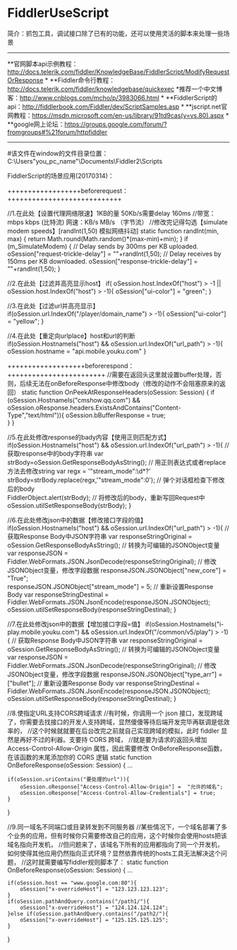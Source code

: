 # FiddlerUseScript

简介：抓包工具，调试接口除了已有的功能，还可以使用灵活的脚本来处理一些场景

*************************************************************************************************************
**官网脚本api示例教程：http://docs.telerik.com/fiddler/KnowledgeBase/FiddlerScript/ModifyRequestOrResponse
*
**Fiddler命令行教程：http://docs.telerik.com/fiddler/knowledgebase/quickexec
*推荐一个中文博客：http://www.cnblogs.com/mcho/p/3983066.html
*
**FiddlerScript的api：http://fiddlerbook.com/Fiddler/dev/ScriptSamples.asp
*
**jscript.net官网教程：https://msdn.microsoft.com/en-us/library/91td9cas(v=vs.80).aspx
*
**google网上论坛：https://groups.google.com/forum/?fromgroups#%21forum/httpfiddler
*************************************************************************************************************

#该文件在window的文件目录位置：C:\Users\"you_pc_name"\Documents\Fiddler2\Scripts

FiddlerScript的场景应用(20170314)：

++++++++++++++++++beforerequest：++++++++++++++++++++++++++++

//1.在此处【设置代理网络限速】1KB的量 50Kb/s需要delay 160ms 
//带宽：mbps kbps (比特流)  网速：KB/s MB/s （字节流）
//修改完记得勾选【simulate modem speeds】[randInt(1,50) 模拟网络抖动]
static function randInt(min, max) {
    return Math.round(Math.random()*(max-min)+min);
}
if (m_SimulateModem) {
    // Delay sends by 300ms per KB uploaded.
    oSession["request-trickle-delay"] = ""+randInt(1,50);
    // Delay receives by 150ms per KB downloaded.
    oSession["response-trickle-delay"] = ""+randInt(1,50);
}

//2.在此处【过滤并高亮显示host】
if( oSession.host.IndexOf("host") > -1 || oSession.host.IndexOf("host") > -1){
	oSession["ui-color"] = "green";
}

//3.在此处【过滤url并高亮显示】
if(oSession.url.IndexOf("/player/domain_name") > -1){
    oSession["ui-color"] = "yellow";
    }

//4.在此处【重定向urlplace】host和url的判断  
if(oSession.HostnameIs("host") && oSession.url.IndexOf("url_path") > -1){
	oSession.hostname = "api.mobile.youku.com"
	}

	
+++++++++++++++++++beforerespond：++++++++++++++++++++++++
//需要在返回头这里就设置buffer处理，否则，后续无法在onBeforeResponse中修改body（修改的动作不会阻塞原来的返回）
static function OnPeekAtResponseHeaders(oSession: Session) {
	if (oSession.HostnameIs("cmshow.qq.com") && oSession.oResponse.headers.ExistsAndContains("Content-Type","text/html")){
		oSession.bBufferResponse = true;    
	}
}	

//5.在此处修改response的bady内容【使用正则匹配方式】
if(oSession.HostnameIs("host") && oSession.url.IndexOf("url_path") > -1){
	// 获取response中的body字符串
	var strBody=oSession.GetResponseBodyAsString();
	// 用正则表达式或者replace方法去修改string
	var regx = '"stream_mode":\d*?'
	strBody=strBody.replace(regx,'"stream_mode":0');
	// 弹个对话框检查下修改后的body               
	FiddlerObject.alert(strBody);
	// 将修改后的body，重新写回Request中
	oSession.utilSetResponseBody(strBody);
}

//6.在此处修改json中的数据【修改接口字段的值】
if(oSession.HostnameIs("host") && oSession.url.IndexOf("url_path") > -1){
	// 获取Response Body中JSON字符串
	var responseStringOriginal =  oSession.GetResponseBodyAsString();
	// 转换为可编辑的JSONObject变量
	 var responseJSON = Fiddler.WebFormats.JSON.JsonDecode(responseStringOriginal);
	 // 修改JSONObject变量，修改字段数据
	 responseJSON.JSONObject["new_core"] = "True";  
	 responseJSON.JSONObject["stream_mode"] = 5;
	 // 重新设置Response Body
	 var responseStringDestinal = Fiddler.WebFormats.JSON.JsonEncode(responseJSON.JSONObject);
	 oSession.utilSetResponseBody(responseStringDestinal);
	}

//7.在此处修改json中的数据【增加接口字段=值】
if(oSession.HostnameIs("i-play.mobile.youku.com") && oSession.url.IndexOf("/common/v5/play") > -1){
	// 获取Response Body中JSON字符串
	var responseStringOriginal =  oSession.GetResponseBodyAsString();
	// 转换为可编辑的JSONObject变量
	var responseJSON = Fiddler.WebFormats.JSON.JsonDecode(responseStringOriginal);
	// 修改JSONObject变量，修改字段数据
	responseJSON.JSONObject["type_arr"] = ["bullet"];
	// 重新设置Response Body
	var responseStringDestinal = Fiddler.WebFormats.JSON.JsonEncode(responseJSON.JSONObject);
	oSession.utilSetResponseBody(responseStringDestinal);
}

//8.使指定URL支持CORS跨域请求
//有时候，你调用一个 json 接口，发现跨域了，你需要去找接口的开发人支持跨域，显然傻傻等待后端开发完毕再联调是低效率的，
//这个时候就就要在后台改完之前就自己实现跨域的模拟，此时 fiddler 显然是再好不过的利器。支要持 CORS 跨域，
//就是要为请求的返回头增加  Access-Control-Allow-Origin 属性，因此需要修改 OnBeforeResponse函数，在该函数的末尾添加你的 CORS 逻辑
static function OnBeforeResponse(oSession: Session) {
	...

	if(oSession.uriContains("要处理的url")){
		oSession.oResponse["Access-Control-Allow-Origin"] =  "允许的域名";
		oSession.oResponse["Access-Control-Allow-Credentials"] = true;
	}
}

//9.同一域名不同端口或目录转发到不同服务器
//某些情况下，一个域名部署了多个业务的应用，但有时候你只需要修改自己的应用，这个时候你会使用hosts把该域名指向开发机，
//但问题来了，该域名下所有的应用都指向了同一个开发机，如何使得其他应用仍然指向正式环境？显然依靠传统的hosts工具无法解决这个问题，
//这时就需要编写fiddler规则脚本了：
static function OnBeforeResponse(oSession: Session) {
	...

	if(oSession.host == "www.google.com:80"){
		oSession["x-overrideHost"] = "123.123.123.123";
	}
	if(oSession.pathAndQuery.contains("/path1/"){
		oSession["x-overrideHost"] = "124.124.124.124";
	}else if(oSession.pathAndQuery.contains("/path2/"){
		oSession["x-overrideHost"] = "125.125.125.125";
	}
}